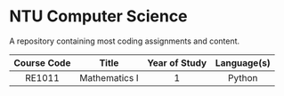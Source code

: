 # NTU Computer Science
A repository containing most coding assignments and content.

Course Code | Title | Year of Study | Language(s)
|:---------:|:-----:|:-------------:|:-----------:
RE1011      | Mathematics I | 1 | Python
